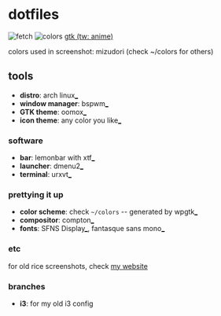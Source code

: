 # dotfiles

![fetch](http://i.imgur.com/BdL71ud.png)
![colors](http://i.imgur.com/SNhf4cb.png)
[gtk (tw: anime)](http://i.imgur.com/yRQ8R4S.png)

colors used in screenshot: mizudori (check ~/colors for others)

## tools

- **distro**: arch linux[_](https://www.archlinux.org/)
- **window manager**: bspwm[_](https://github.com/baskerville/bspwm)
- **GTK theme**: oomox[_](https://github.com/actionless/oomox)
- **icon theme**: any color you like[_](http://pobtott.deviantart.com/art/Any-Color-You-Like-175624910)

### software
- **bar**: lemonbar with xtf[_](https://github.com/krypt-n/bar)
- **launcher**: dmenu2[_](https://bitbucket.org/melek/dmenu2)
- **terminal**: urxvt[_](http://software.schmorp.de/pkg/rxvt-unicode.html)

### prettying it up
- **color scheme**: check `~/colors` -- generated by wpgtk[_](https://github.com/deviantfero/wpgtk)
- **compositor**: compton[_](https://github.com/chjj/compton)
- **fonts**: SFNS Display[_](https://github.com/supermarin/YosemiteSanFranciscoFont), fantasque sans mono[_](https://github.com/belluzj/fantasque-sans)

### etc

for old rice screenshots, check [my website](http://jasdelgado.com/desktop/)

### branches

- **i3**: for my old i3 config
